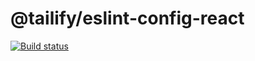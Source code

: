 # @tailify/eslint-config-react

[![Build status][build-status-image]][build-status-url]

[build-status-image]: https://travis-ci.com/tailify/eslint-config-react.svg?branch=master
[build-status-url]: https://travis-ci.com/tailify/eslint-config-react
